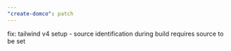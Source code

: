 ```yaml
---
"create-domco": patch
---
```


fix: tailwind v4 setup - source identification during build requires source to be set
